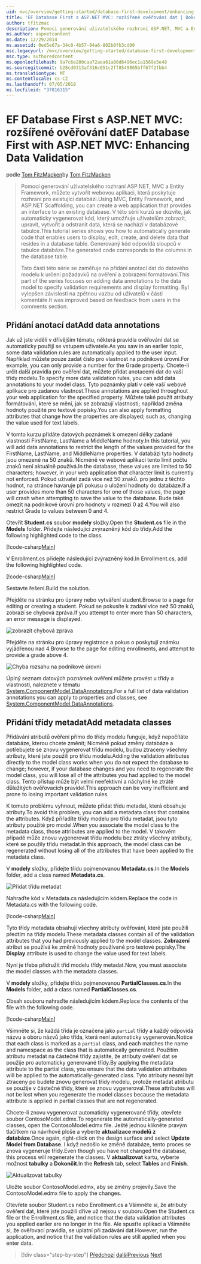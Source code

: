 ```yaml
---
uid: mvc/overview/getting-started/database-first-development/enhancing-data-validation
title: 'EF Database First s ASP.NET MVC: rozšířené ověřování dat | Dokumentace Microsoftu'
author: tfitzmac
description: Pomocí generování uživatelského rozhraní ASP.NET, MVC a Entity Framework, můžete vytvořit webovou aplikaci, která poskytuje rozhraní pro existující databázi. Tento kurz seri...
ms.author: aspnetcontent
ms.date: 12/29/2014
ms.assetid: 0ed5e67a-34c0-4b57-84a6-802b0fb3cd00
msc.legacyurl: /mvc/overview/getting-started/database-first-development/enhancing-data-validation
msc.type: authoredcontent
ms.openlocfilehash: 9a7c6e200caa72aea61a80d6496ec1a1569e5e48
ms.sourcegitcommit: b28cd0313af316c051c2ff8549865bff67f2fbb4
ms.translationtype: MT
ms.contentlocale: cs-CZ
ms.lasthandoff: 07/05/2018
ms.locfileid: "37816315"
---
```

<a name="ef-database-first-with-aspnet-mvc-enhancing-data-validation"></a><span data-ttu-id="d090e-104">EF Database First s ASP.NET MVC: rozšířené ověřování dat</span><span class="sxs-lookup"><span data-stu-id="d090e-104">EF Database First with ASP.NET MVC: Enhancing Data Validation</span></span>
====================
<span data-ttu-id="d090e-105">podle [Tom FitzMacken](https://github.com/tfitzmac)</span><span class="sxs-lookup"><span data-stu-id="d090e-105">by [Tom FitzMacken](https://github.com/tfitzmac)</span></span>

> <span data-ttu-id="d090e-106">Pomocí generování uživatelského rozhraní ASP.NET, MVC a Entity Framework, můžete vytvořit webovou aplikaci, která poskytuje rozhraní pro existující databázi.</span><span class="sxs-lookup"><span data-stu-id="d090e-106">Using MVC, Entity Framework, and ASP.NET Scaffolding, you can create a web application that provides an interface to an existing database.</span></span> <span data-ttu-id="d090e-107">V této sérii kurzů se dozvíte, jak automaticky vygenerovat kód, který umožňuje uživatelům zobrazit, upravit, vytvořit a odstranit data, která se nachází v databázové tabulce.</span><span class="sxs-lookup"><span data-stu-id="d090e-107">This tutorial series shows you how to automatically generate code that enables users to display, edit, create, and delete data that resides in a database table.</span></span> <span data-ttu-id="d090e-108">Generovaný kód odpovídá sloupců v tabulce databáze.</span><span class="sxs-lookup"><span data-stu-id="d090e-108">The generated code corresponds to the columns in the database table.</span></span>
> 
> <span data-ttu-id="d090e-109">Tato části této série se zaměřuje na přidání anotací dat do datového modelu k určení požadavků na ověření a zobrazení formátování.</span><span class="sxs-lookup"><span data-stu-id="d090e-109">This part of the series focuses on adding data annotations to the data model to specify validation requirements and display formatting.</span></span> <span data-ttu-id="d090e-110">Byl vylepšen závislosti na zpětnou vazbu od uživatelů v části komentáře.</span><span class="sxs-lookup"><span data-stu-id="d090e-110">It was improved based on feedback from users in the comments section.</span></span>


## <a name="add-data-annotations"></a><span data-ttu-id="d090e-111">Přidání anotací dat</span><span class="sxs-lookup"><span data-stu-id="d090e-111">Add data annotations</span></span>

<span data-ttu-id="d090e-112">Jak už jste viděli v dřívějším tématu, některá pravidla ověřování dat se automaticky použijí se vstupem uživatele.</span><span class="sxs-lookup"><span data-stu-id="d090e-112">As you saw in an earlier topic, some data validation rules are automatically applied to the user input.</span></span> <span data-ttu-id="d090e-113">Například můžete pouze zadat číslo pro vlastnost na podnikové úrovni.</span><span class="sxs-lookup"><span data-stu-id="d090e-113">For example, you can only provide a number for the Grade property.</span></span> <span data-ttu-id="d090e-114">Chcete-li určit další pravidla pro ověření dat, můžete přidat anotacemi dat do vaší třídy modelu.</span><span class="sxs-lookup"><span data-stu-id="d090e-114">To specify more data validation rules, you can add data annotations to your model class.</span></span> <span data-ttu-id="d090e-115">Tyto poznámky platí v celé vaší webové aplikace pro zadanou vlastnost.</span><span class="sxs-lookup"><span data-stu-id="d090e-115">These annotations are applied throughout your web application for the specified property.</span></span> <span data-ttu-id="d090e-116">Můžete také použít atributy formátování, které se mění, jak se zobrazují vlastnosti; například změna hodnoty použité pro textové popisky.</span><span class="sxs-lookup"><span data-stu-id="d090e-116">You can also apply formatting attributes that change how the properties are displayed; such as, changing the value used for text labels.</span></span>

<span data-ttu-id="d090e-117">V tomto kurzu přidáte datových poznámek k omezení délky zadané vlastnosti FirstName, LastName a MiddleName hodnoty.</span><span class="sxs-lookup"><span data-stu-id="d090e-117">In this tutorial, you will add data annotations to restrict the length of the values provided for the FirstName, LastName, and MiddleName properties.</span></span> <span data-ttu-id="d090e-118">V databázi tyto hodnoty jsou omezené na 50 znaků. Nicméně ve webové aplikaci tento limit počtu znaků není aktuálně používá.</span><span class="sxs-lookup"><span data-stu-id="d090e-118">In the database, these values are limited to 50 characters; however, in your web application that character limit is currently not enforced.</span></span> <span data-ttu-id="d090e-119">Pokud uživatel zadá více než 50 znaků. pro jednu z těchto hodnot, na stránce havaruje při pokusu o uložení hodnoty do databáze.</span><span class="sxs-lookup"><span data-stu-id="d090e-119">If a user provides more than 50 characters for one of those values, the page will crash when attempting to save the value to the database.</span></span> <span data-ttu-id="d090e-120">Bude také omezit na podnikové úrovni pro hodnoty v rozmezí 0 až 4.</span><span class="sxs-lookup"><span data-stu-id="d090e-120">You will also restrict Grade to values between 0 and 4.</span></span>

<span data-ttu-id="d090e-121">Otevřít **Student.cs** soubor **modely** složky.</span><span class="sxs-lookup"><span data-stu-id="d090e-121">Open the **Student.cs** file in the **Models** folder.</span></span> <span data-ttu-id="d090e-122">Přidejte následující zvýrazněný kód do třídy.</span><span class="sxs-lookup"><span data-stu-id="d090e-122">Add the following highlighted code to the class.</span></span>

[!code-csharp[Main](enhancing-data-validation/samples/sample1.cs?highlight=5,15,17,20)]

<span data-ttu-id="d090e-123">V Enrollment.cs přidejte následující zvýrazněný kód.</span><span class="sxs-lookup"><span data-stu-id="d090e-123">In Enrollment.cs, add the following highlighted code.</span></span>

[!code-csharp[Main](enhancing-data-validation/samples/sample2.cs?highlight=5,10)]

<span data-ttu-id="d090e-124">Sestavte řešení.</span><span class="sxs-lookup"><span data-stu-id="d090e-124">Build the solution.</span></span>

<span data-ttu-id="d090e-125">Přejděte na stránku pro úpravy nebo vytváření student.</span><span class="sxs-lookup"><span data-stu-id="d090e-125">Browse to a page for editing or creating a student.</span></span> <span data-ttu-id="d090e-126">Pokud se pokusíte k zadání více než 50 znaků, zobrazí se chybová zpráva.</span><span class="sxs-lookup"><span data-stu-id="d090e-126">If you attempt to enter more than 50 characters, an error message is displayed.</span></span>

![zobrazit chybová zpráva](enhancing-data-validation/_static/image1.png)

<span data-ttu-id="d090e-128">Přejděte na stránku pro úpravy registrace a pokus o poskytují známku vyjádřenou nad 4.</span><span class="sxs-lookup"><span data-stu-id="d090e-128">Browse to the page for editing enrollments, and attempt to provide a grade above 4.</span></span>

![Chyba rozsahu na podnikové úrovni](enhancing-data-validation/_static/image2.png)

<span data-ttu-id="d090e-130">Úplný seznam datových poznámek ověření můžete provést u třídy a vlastnosti, naleznete v tématu [System.ComponentModel.DataAnnotations](https://msdn.microsoft.com/library/system.componentmodel.dataannotations.aspx).</span><span class="sxs-lookup"><span data-stu-id="d090e-130">For a full list of data validation annotations you can apply to properties and classes, see [System.ComponentModel.DataAnnotations](https://msdn.microsoft.com/library/system.componentmodel.dataannotations.aspx).</span></span>

## <a name="add-metadata-classes"></a><span data-ttu-id="d090e-131">Přidání třídy metadat</span><span class="sxs-lookup"><span data-stu-id="d090e-131">Add metadata classes</span></span>

<span data-ttu-id="d090e-132">Přidávání atributů ověření přímo do třídy modelu funguje, když nepočítáte databáze, kterou chcete změnit; Nicméně pokud změny databáze a potřebujete se znovu vygenerovat třídu modelu, budou ztraceny všechny atributy, které jste použili pro třídu modelu.</span><span class="sxs-lookup"><span data-stu-id="d090e-132">Adding the validation attributes directly to the model class works when you do not expect the database to change; however, if your database changes and you need to regenerate the model class, you will lose all of the attributes you had applied to the model class.</span></span> <span data-ttu-id="d090e-133">Tento přístup může být velmi neefektivní a náchylné ke ztrátě důležitých ověřovacích pravidel.</span><span class="sxs-lookup"><span data-stu-id="d090e-133">This approach can be very inefficient and prone to losing important validation rules.</span></span>

<span data-ttu-id="d090e-134">K tomuto problému vyhnout, můžete přidat třídu metadat, která obsahuje atributy.</span><span class="sxs-lookup"><span data-stu-id="d090e-134">To avoid this problem, you can add a metadata class that contains the attributes.</span></span> <span data-ttu-id="d090e-135">Když přiřadíte třídy modelu pro třídu metadat, jsou tyto atributy použité pro model.</span><span class="sxs-lookup"><span data-stu-id="d090e-135">When you associate the model class to the metadata class, those attributes are applied to the model.</span></span> <span data-ttu-id="d090e-136">V takovém případě může znovu vygenerovat třídu modelu bez ztráty všechny atributy, které se použily třídu metadat.</span><span class="sxs-lookup"><span data-stu-id="d090e-136">In this approach, the model class can be regenerated without losing all of the attributes that have been applied to the metadata class.</span></span>

<span data-ttu-id="d090e-137">V **modely** složky, přidejte třídu pojmenovanou **Metadata.cs**.</span><span class="sxs-lookup"><span data-stu-id="d090e-137">In the **Models** folder, add a class named **Metadata.cs**.</span></span>

![Přidat třídu metadat](enhancing-data-validation/_static/image3.png)

<span data-ttu-id="d090e-139">Nahraďte kód v Metadata.cs následujícím kódem.</span><span class="sxs-lookup"><span data-stu-id="d090e-139">Replace the code in Metadata.cs with the following code.</span></span>

[!code-csharp[Main](enhancing-data-validation/samples/sample3.cs)]

<span data-ttu-id="d090e-140">Tyto třídy metadata obsahují všechny atributy ověřování, které jste použili předtím na třídy modelu.</span><span class="sxs-lookup"><span data-stu-id="d090e-140">These metadata classes contain all of the validation attributes that you had previously applied to the model classes.</span></span> <span data-ttu-id="d090e-141">**Zobrazení** atribut se používá ke změně hodnoty používané pro textové popisky.</span><span class="sxs-lookup"><span data-stu-id="d090e-141">The **Display** attribute is used to change the value used for text labels.</span></span>

<span data-ttu-id="d090e-142">Nyní je třeba přidružit tříd modelu třídy metadat.</span><span class="sxs-lookup"><span data-stu-id="d090e-142">Now, you must associate the model classes with the metadata classes.</span></span>

<span data-ttu-id="d090e-143">V **modely** složky, přidejte třídu pojmenovanou **PartialClasses.cs**.</span><span class="sxs-lookup"><span data-stu-id="d090e-143">In the **Models** folder, add a class named **PartialClasses.cs**.</span></span>

<span data-ttu-id="d090e-144">Obsah souboru nahraďte následujícím kódem.</span><span class="sxs-lookup"><span data-stu-id="d090e-144">Replace the contents of the file with the following code.</span></span>

[!code-csharp[Main](enhancing-data-validation/samples/sample4.cs)]

<span data-ttu-id="d090e-145">Všimněte si, že každá třída je označena jako `partial` třídy a každý odpovídá názvu a oboru názvů jako třída, která není automaticky vygenerován.</span><span class="sxs-lookup"><span data-stu-id="d090e-145">Notice that each class is marked as a `partial` class, and each matches the name and namespace as the class that is automatically generated.</span></span> <span data-ttu-id="d090e-146">Použitím atributu metadat na částečné třídy zajistíte, že atributy ověření dat se použije pro automaticky generované třídy.</span><span class="sxs-lookup"><span data-stu-id="d090e-146">By applying the metadata attribute to the partial class, you ensure that the data validation attributes will be applied to the automatically-generated class.</span></span> <span data-ttu-id="d090e-147">Tyto atributy nesmí být ztraceny po budete znovu generovat třídy modelu, protože metadat atributu se použije v částečné třídy, které se znovu vygeneroval.</span><span class="sxs-lookup"><span data-stu-id="d090e-147">These attributes will not be lost when you regenerate the model classes because the metadata attribute is applied in partial classes that are not regenerated.</span></span>

<span data-ttu-id="d090e-148">Chcete-li znovu vygenerovat automaticky vygenerované třídy, otevřete soubor ContosoModel.edmx.</span><span class="sxs-lookup"><span data-stu-id="d090e-148">To regenerate the automatically-generated classes, open the ContosoModel.edmx file.</span></span> <span data-ttu-id="d090e-149">Ještě jednou klikněte pravým tlačítkem na návrhové ploše a vyberte **aktualizace modelů z databáze**.</span><span class="sxs-lookup"><span data-stu-id="d090e-149">Once again, right-click on the design surface and select **Update Model from Database**.</span></span> <span data-ttu-id="d090e-150">I když nedošlo ke změně databáze, tento proces se znova vygeneruje třídy.</span><span class="sxs-lookup"><span data-stu-id="d090e-150">Even though you have not changed the database, this process will regenerate the classes.</span></span> <span data-ttu-id="d090e-151">V **aktualizovat** kartu, vyberte možnost **tabulky** a **Dokončit**.</span><span class="sxs-lookup"><span data-stu-id="d090e-151">In the **Refresh** tab, select **Tables** and **Finish**.</span></span>

![Aktualizovat tabulky](enhancing-data-validation/_static/image4.png)

<span data-ttu-id="d090e-153">Uložte soubor ContosoModel.edmx, aby se změny projevily.</span><span class="sxs-lookup"><span data-stu-id="d090e-153">Save the ContosoModel.edmx file to apply the changes.</span></span>

<span data-ttu-id="d090e-154">Otevřete soubor Student.cs nebo Enrollment.cs a Všimněte si, že atributy ověření dat, které jste použili dříve už nejsou v souboru.</span><span class="sxs-lookup"><span data-stu-id="d090e-154">Open the Student.cs file or the Enrollment.cs file, and notice that the data validation attributes you applied earlier are no longer in the file.</span></span> <span data-ttu-id="d090e-155">Ale spusťte aplikaci a Všimněte si, že ověřovací pravidla, se uplatní při zadávání dat.</span><span class="sxs-lookup"><span data-stu-id="d090e-155">However, run the application, and notice that the validation rules are still applied when you enter data.</span></span>

> [!div class="step-by-step"]
> <span data-ttu-id="d090e-156">[Předchozí](customizing-a-view.md)
> [další](publish-to-azure.md)</span><span class="sxs-lookup"><span data-stu-id="d090e-156">[Previous](customizing-a-view.md)
[Next](publish-to-azure.md)</span></span>
